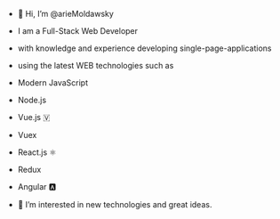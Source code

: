 - 👋 Hi, I’m @arieMoldawsky

- I am a Full-Stack Web Developer
- with knowledge and experience developing single-page-applications
- using the latest WEB technologies such as
- Modern JavaScript
- Node.js
- Vue.js 🇻
- Vuex
- React.js ⚛
- Redux
- Angular 🅰️

- 🌱 I’m interested in new technologies and great ideas.
